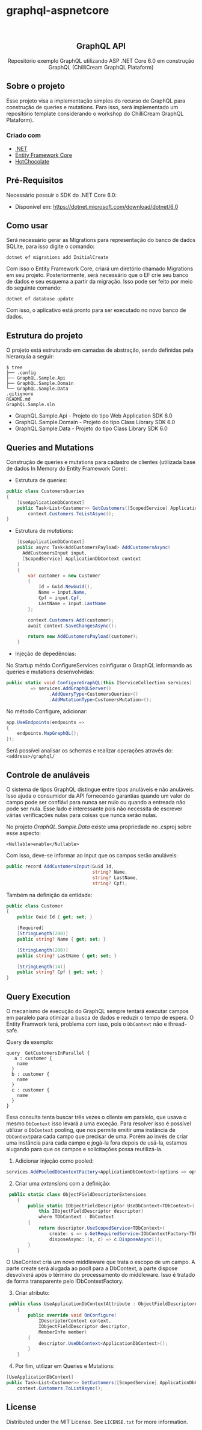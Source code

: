 # graphql-aspnetcore
<div id="top"></div>
<br />
  <h2 align="center">GraphQL API</h2>

  <p align="center">
    Repositório exemplo GraphQL utilizando ASP .NET Core 6.0 em construção GraphQL (ChilliCream GraphQL Plataform)
  </p>
</div>

## Sobre o projeto

Esse projeto visa a implementação simples do recurso de GraphQL para construção de queries e mutations. Para isso, será implementado um repositório template considerando o workshop do ChilliCream GraphQL Plataform). 

### Criado com

* [.NET](https://dotnet.microsoft.com/download/dotnet/6.0)
* [Entity Framework Core](https://docs.microsoft.com/pt-br/ef/core/)
* [HotChocolate](https://github.com/ChilliCream/hotchocolate)


## Pré-Requisitos

Necessário possuir o SDK do .NET Core 6.0:
* Disponível em: https://dotnet.microsoft.com/download/dotnet/6.0


## Como usar

Será necessário gerar as Migrations para representação do banco de dados SQLite, para isso digite o comando:

```dotnet ef migrations add InitialCreate```

Com isso o Entity Framework Core, criará um diretório chamado Migrations em seu projeto. Posteriormente, será necessário que o EF crie seu banco de dados e seu esquema a partir da migração. Isso pode ser feito por meio do seguinte comando: 

```dotnet ef database update```

Com isso, o aplicativo está pronto para ser executado no novo banco de dados.

## Estrutura do projeto 
O projeto está estruturado em camadas de abstração, sendo definidas pela hierarquia a seguir: 

```
$ tree
├── .config
├── GraphQL.Sample.Api                        
├── GraphQL.Sample.Domain
└── GraphQL.Sample.Data
.gitignore
README.md
GraphQL.Sample.sln
```

- GraphQL.Sample.Api - Projeto do tipo Web Application SDK 6.0
- GraphQL.Sample.Domain - Projeto do tipo Class Library SDK 6.0
- GraphQL.Sample.Data - Projeto do tipo Class Library SDK 6.0


## Queries and Mutations

Construção de queries e mutations para cadastro de clientes (utilizada base de dados In Memory do Entity Framework Core):

- Estrutura de *queries*:

```csharp
public class CustomersQueries
{
    [UseApplicationDbContext]
    public Task<List<Customer>> GetCustomers([ScopedService] ApplicationDbContext context) => 
        context.Customers.ToListAsync();
}
```

- Estrutura de *mutations*:
```csharp
    [UseApplicationDbContext]
    public async Task<AddCustomersPayload> AddCustomersAsync(
      AddCustomersInput input, 
      [ScopedService] ApplicationDbContext context
    )
    {
        var customer = new Customer
        {
            Id = Guid.NewGuid(),
            Name = input.Name,
            Cpf = input.Cpf,
            LastName = input.LastName
        };

        context.Customers.Add(customer);
        await context.SaveChangesAsync();

        return new AddCustomersPayload(customer);
    }
```

- Injeção de depedências:

No Startup métdo ConfigureServices coinfigurar o GraphQL informando as queries e mutations desenvolvidas:

```csharp
public static void ConfigureGraphQL(this IServiceCollection services)
         => services.AddGraphQLServer()
                .AddQueryType<CustomersQueries>()
                .AddMutationType<CustomersMutation>();
```

No método Configure, adicionar: 
```csharp
app.UseEndpoints(endpoints =>
{
    endpoints.MapGraphQL();
});
```

Será possível analisar os schemas e realizar operações através do: ```<address>/graphql/```

## Controle de anuláveis

O sistema de tipos GraphQL distingue entre tipos anuláveis e não anuláveis. Isso ajuda o consumidor da API fornecendo garantias quando um valor de campo pode ser confiávl para nunca ser nulo ou quando a entreada não pode ser nula. Esse lado é interessante pois não necessita de escrever várias verificações nulas para coisas que nunca serão nulas. 

No projeto *GraphQL.Sample.Data* existe uma propriedade no .csproj sobre esse aspecto: 

```<Nullable>enable</Nullable>```

Com isso, deve-se informar ao input que os campos serão anuláveis:

```csharp
public record AddCustomersInput(Guid Id,
                                string? Name,
                                string? LastName,
                                string? Cpf);
```

Também na definição da entidade:

```csharp
public class Customer
{
    public Guid Id { get; set; }

    [Required]
    [StringLength(200)]
    public string? Name { get; set; }

    [StringLength(200)]
    public string? LastName { get; set; }

    [StringLength(14)]
    public string? Cpf { get; set; }
}
```

## Query Execution

O mecanismo de execução do GraphQL sempre tentará executar campos em paralelo para otimizar a busca de dados e reduzir o tempo de espera. 
O Entity Framwork terá, problema com isso, pois o ```DbContext``` não e thread-safe. 

Query de exemplo: 
```
query  GetCustomersInParallel {
   a : customer {
    name
  }
  b : customer {
    name 
  }
  c : customer {
    name 
  }
}
```

Essa consulta tenta buscar três vezes o cliente em paralelo, que usava o mesmo ```DbContext``` isso levará a uma exceção. 
Para resolver isso é possível utilizar o ```DbContext``` pooling, que nos permite emitir uma instância de ```DbContext```para cada campo que precisar
de uma. Porém ao invés de criar uma instância para cada campo e jogá-la fora depois de usá-la, estamos alugando para que os campos e solicitações 
possa reutilizá-la. 

1. Adicionar injeção como pooled:
```csharp
services.AddPooledDbContextFactory<ApplicationDbContext>(options => options.UseInMemoryDataBase("Sample Database"));
```

2. Criar uma *extensions* com a definição: 
```csharp
 public static class ObjectFieldDescriptorExtensions
    {
        public static IObjectFieldDescriptor UseDbContext<TDbContext>(
            this IObjectFieldDescriptor descriptor)
            where TDbContext : DbContext
        {
            return descriptor.UseScopedService<TDbContext>(
                create: s => s.GetRequiredService<IDbContextFactory<TDbContext>>().CreateDbContext(),
                disposeAsync: (s, c) => c.DisposeAsync());
        }
    }
```

O UseContext cria um novo middleware que trata o escopo de um campo. A parte create será alugada ao pooll para a DbContext, a parte dispose desvolverá após o 
término do processamento do middleware. Isso é tratado de forma transparente pelo IDbContextFactory<T>.

3. Criar atributo: 
```csharp
 public class UseApplicationDbContextAttribute : ObjectFieldDescriptorAttribute
    {
        public override void OnConfigure(
            IDescriptorContext context,
            IObjectFieldDescriptor descriptor,
            MemberInfo member)
        {
            descriptor.UseDbContext<ApplicationDbContext>();
        }
    }
```

4. Por fim, utilizar em Queries e Mutations:
```csharp 
[UseApplicationDbContext]
public Task<List<Customer>> GetCustomers([ScopedService] ApplicationDbContext context) => 
    context.Customers.ToListAsync();
```

<!-- LICENSE -->
## License

Distributed under the MIT License. See `LICENSE.txt` for more information.